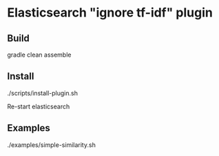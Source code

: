 <!--
  Title: Elasticsearch simple similarity (aka "ignore tf-idf") plugin
  Description: Elasticsearch plugin that ignores tf-idf.
  Author: sdauletau
  -->
  
# Elasticsearch "ignore tf-idf" plugin

## Build

gradle clean assemble

## Install

./scripts/install-plugin.sh

Re-start elasticsearch

## Examples

./examples/simple-similarity.sh

